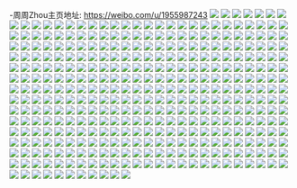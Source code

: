 -周周Zhou主页地址: https://weibo.com/u/1955987243 
![](https://wx4.sinaimg.cn/mw2000/7495ff2bgy1h9enxezy0ij23342bcb2c.jpg) 
![](https://wx4.sinaimg.cn/mw2000/7495ff2bgy1h9enxcytouj23402c0hdv.jpg) 
![](https://wx4.sinaimg.cn/mw2000/7495ff2bgy1h9enxljd2pj231r29unpf.jpg) 
![](https://wx4.sinaimg.cn/mw2000/7495ff2bgy1h9enxhy9iwj22bc2l81ky.jpg) 
![](https://wx4.sinaimg.cn/mw2000/7495ff2bgy1h9enxgo1jsj230m29gx6q.jpg) 
![](https://wx4.sinaimg.cn/mw2000/7495ff2bgy1h9enxwc314j22jd269b29.jpg) 
![](https://wx4.sinaimg.cn/mw2000/7495ff2bgy1h9enxjmtytj22832qpkjn.jpg) 
![](https://wx4.sinaimg.cn/mw2000/7495ff2bgy1h9enxqvtg5j22c02c0x6q.jpg) 
![](https://wx4.sinaimg.cn/mw2000/7495ff2bgy1h9enxp6psbj22c03654qt.jpg) 
![](https://wx4.sinaimg.cn/mw2000/7495ff2bgy1h9enxu32m6j22c0340qv5.jpg) 
![](https://wx4.sinaimg.cn/mw2000/7495ff2bgy1h9enxry128j22yo288qv5.jpg) 
![](https://wx4.sinaimg.cn/mw2000/7495ff2bgy1h9eny9jckjj23402c07wl.jpg) 
![](https://wx4.sinaimg.cn/mw2000/7495ff2bgy1h9eny2ac29j22u624mx6p.jpg) 
![](https://wx4.sinaimg.cn/mw2000/7495ff2bgy1h9enxzqlbqj22bc334e83.jpg) 
![](https://wx4.sinaimg.cn/mw2000/7495ff2bgy1h9eny613kuj22a533qu10.jpg) 
![](https://wx4.sinaimg.cn/mw2000/7495ff2bgy1h7j0o80vqdj22c0340npe.jpg) 
![](https://wx4.sinaimg.cn/mw2000/7495ff2bgy1h7j0oemmm0j22ai3201l1.jpg) 
![](https://wx4.sinaimg.cn/mw2000/7495ff2bgy1h7j0ojkpybj22yo280kjp.jpg) 
![](https://wx4.sinaimg.cn/mw2000/7495ff2bgy1h7j0oclz87j22bc334x6q.jpg) 
![](https://wx4.sinaimg.cn/mw2000/7495ff2bgy1h7j0ogwxi4j23342bcu10.jpg) 
![](https://wx4.sinaimg.cn/mw2000/7495ff2bgy1h7j0olr81gj22bc334u0y.jpg) 
![](https://wx4.sinaimg.cn/mw2000/7495ff2bgy1h71p2bfuujj22bc334x6q.jpg) 
![](https://wx4.sinaimg.cn/mw2000/7495ff2bgy1h71p2gadp7j22bc334n3l.jpg) 
![](https://wx4.sinaimg.cn/mw2000/7495ff2bgy1h71p2eubfcj22bc334x6q.jpg) 
![](https://wx4.sinaimg.cn/mw2000/7495ff2bgy1h71p2moeivj22c03717wj.jpg) 
![](https://wx4.sinaimg.cn/mw2000/7495ff2bgy1h71p2i6lzsj23342bcqv6.jpg) 
![](https://wx4.sinaimg.cn/mw2000/7495ff2bgy1h6y4kum49qj21ri1rie81.jpg) 
![](https://wx4.sinaimg.cn/mw2000/7495ff2bgy1h6y4krx6nzj22bc334qic.jpg) 
![](https://wx4.sinaimg.cn/mw2000/7495ff2bgy1h6y4ktcx76j22bc334amw.jpg) 
![](https://wx4.sinaimg.cn/mw2000/7495ff2bgy1h6y4lkqs4nj21o026yhdt.jpg) 
![](https://wx4.sinaimg.cn/mw2000/7495ff2bgy1h6y4l6tqjrj23342bc7wi.jpg) 
![](https://wx4.sinaimg.cn/mw2000/7495ff2bgy1h6y4l091d2j22582v0x6q.jpg) 
![](https://wx4.sinaimg.cn/mw2000/7495ff2bgy1h6y4l5fazcj23222akx6q.jpg) 
![](https://wx4.sinaimg.cn/mw2000/7495ff2bgy1h6y4l2eugfj22zi28mx6q.jpg) 
![](https://wx4.sinaimg.cn/mw2000/7495ff2bgy1h6y4l3rvx6j22tk246qv6.jpg) 
![](https://wx4.sinaimg.cn/mw2000/7495ff2bgy1h6y4kq8yvlj22a431g12w.jpg) 
![](https://wx4.sinaimg.cn/mw2000/7495ff2bgy1h6y4kw8c4hj228w2zu4qq.jpg) 
![](https://wx4.sinaimg.cn/mw2000/7495ff2bgy1h6y4ky5t8gj22bc3344qr.jpg) 
![](https://wx4.sinaimg.cn/mw2000/7495ff2bgy1h6kddtsxtuj211s0tfdth.jpg) 
![](https://wx4.sinaimg.cn/mw2000/7495ff2bgy1h6kdfg36hxj21080ty3yv.jpg) 
![](https://wx4.sinaimg.cn/mw2000/7495ff2bgy1h6i0ozcwe1j22c02c0kjm.jpg) 
![](https://wx4.sinaimg.cn/mw2000/7495ff2bgy1h6i0orfwkkj2334334x6s.jpg) 
![](https://wx4.sinaimg.cn/mw2000/7495ff2bgy1h6i0pd3f1tj22bc334qv7.jpg) 
![](https://wx4.sinaimg.cn/mw2000/7495ff2bgy1h6i0ni8s12j23402c0n4z.jpg) 
![](https://wx4.sinaimg.cn/mw2000/7495ff2bgy1h6fqkdb027j22801o0wnx.jpg) 
![](https://wx4.sinaimg.cn/mw2000/7495ff2bgy1h6fqkbxskdj21o0280wkz.jpg) 
![](https://wx4.sinaimg.cn/mw2000/7495ff2bgy1h6fqkefolbj21o028045b.jpg) 
![](https://wx4.sinaimg.cn/mw2000/7495ff2bly1h5yfq0i1m1j229y2idtjw.jpg) 
![](https://wx4.sinaimg.cn/mw2000/7495ff2bly1h5yfq6ekalj22vw25xe82.jpg) 
![](https://wx4.sinaimg.cn/mw2000/7495ff2bly1h5yfq2iuzhj22zg29qnmz.jpg) 
![](https://wx4.sinaimg.cn/mw2000/7495ff2bly1h5yfq718hij20wi0oxh5v.jpg) 
![](https://wx4.sinaimg.cn/mw2000/7495ff2bly1h5yfpt93v3j21h71zzaoe.jpg) 
![](https://wx4.sinaimg.cn/mw2000/7495ff2bly1h5yfq8mnvjj23342bce2m.jpg) 
![](https://wx4.sinaimg.cn/mw2000/7495ff2bly1h5yfq37jm3j22122o0npd.jpg) 
![](https://wx4.sinaimg.cn/mw2000/7495ff2bly1h5yfqalw0oj22bc3347wk.jpg) 
![](https://wx4.sinaimg.cn/mw2000/7495ff2bly1h5w4eyou8cj20pl08n0tr.jpg) 
![](https://wx4.sinaimg.cn/mw2000/7495ff2bgy1h520si5o47j23402c0npg.jpg) 
![](https://wx4.sinaimg.cn/mw2000/7495ff2bgy1h520t69zo6j21o0280x6p.jpg) 
![](https://wx4.sinaimg.cn/mw2000/7495ff2bgy1h520sfkql0j22c02c0b2b.jpg) 
![](https://wx4.sinaimg.cn/mw2000/7495ff2bgy1h520sdlz4ij22vy25y1kz.jpg) 
![](https://wx4.sinaimg.cn/mw2000/7495ff2bgy1h520sxfc7ij21y32ayu0x.jpg) 
![](https://wx4.sinaimg.cn/mw2000/7495ff2bgy1h520svmrfrj22bc334e83.jpg) 
![](https://wx4.sinaimg.cn/mw2000/7495ff2bgy1h520t096uyj22801o0u0x.jpg) 
![](https://wx4.sinaimg.cn/mw2000/7495ff2bgy1h520sbcjiuj23342bc4qr.jpg) 
![](https://wx4.sinaimg.cn/mw2000/7495ff2bgy1h520t35z7tj21o0280u0x.jpg) 
![](https://wx4.sinaimg.cn/mw2000/7495ff2bgy1h520smyj2aj23342bcnpf.jpg) 
![](https://wx4.sinaimg.cn/mw2000/7495ff2bgy1h520sr4zs3j23342bc1kz.jpg) 
![](https://wx4.sinaimg.cn/mw2000/7495ff2bgy1h520st90y1j23342bce82.jpg) 
![](https://wx4.sinaimg.cn/mw2000/7495ff2bgy1h4o6m2d3iuj22801o0b2a.jpg) 
![](https://wx4.sinaimg.cn/mw2000/7495ff2bgy1h4o6lpei6uj20h00bajsl.jpg) 
![](https://wx4.sinaimg.cn/mw2000/7495ff2bgy1h4o6mf0x14j22801o07wi.jpg) 
![](https://wx4.sinaimg.cn/mw2000/7495ff2bgy1h4my1zch3nj20k3123tdv.jpg) 
![](https://wx4.sinaimg.cn/mw2000/7495ff2bgy1h4my201ga0j20u01hcnep.jpg) 
![](https://wx4.sinaimg.cn/mw2000/7495ff2bgy1h4my1yqjuzj20pb0wbah0.jpg) 
![](https://wx4.sinaimg.cn/mw2000/7495ff2bgy1h4my28snhbj20wq13sth0.jpg) 
![](https://wx4.sinaimg.cn/mw2000/7495ff2bgy1h4my29bq01j20qd0x70zj.jpg) 
![](https://wx4.sinaimg.cn/mw2000/7495ff2bgy1h4my2sgpc2j20vp0wln72.jpg) 
![](https://wx4.sinaimg.cn/mw2000/7495ff2bgy1h4my2rbsquj21ba0zgjxc.jpg) 
![](https://wx4.sinaimg.cn/mw2000/7495ff2bgy1h4my2t3qx9j20ha0niq6q.jpg) 
![](https://wx4.sinaimg.cn/mw2000/7495ff2bgy1h3heaq5ne0j20u0140tll.jpg) 
![](https://wx4.sinaimg.cn/mw2000/7495ff2bgy1h3heap267kj20u0140anb.jpg) 
![](https://wx4.sinaimg.cn/mw2000/7495ff2bgy1h2zxv2wniyj20zk1bf7jd.jpg) 
![](https://wx4.sinaimg.cn/mw2000/7495ff2bgy1h2zxv2dnanj216d1khauo.jpg) 
![](https://wx4.sinaimg.cn/mw2000/7495ff2bgy1h2jsnd380zj22c0340npd.jpg) 
![](https://wx4.sinaimg.cn/mw2000/7495ff2bgy1h2jsnbc3dhj228m29s4qp.jpg) 
![](https://wx4.sinaimg.cn/mw2000/7495ff2bgy1h2jsne3aylj22c0340npd.jpg) 
![](https://wx4.sinaimg.cn/mw2000/7495ff2bgy1h2jso6osfcj22c12c1x6p.jpg) 
![](https://wx4.sinaimg.cn/mw2000/7495ff2bgy1h2jsn7z0l9j22c12c1npe.jpg) 
![](https://wx4.sinaimg.cn/mw2000/7495ff2bgy1h2jsnfs295j22911sgqv5.jpg) 
![](https://wx4.sinaimg.cn/mw2000/7495ff2bgy1h2jso7cg6pj21xh2nr4qp.jpg) 
![](https://wx4.sinaimg.cn/mw2000/7495ff2bgy1h2jso88mnqj21ld1pdb29.jpg) 
![](https://wx4.sinaimg.cn/mw2000/7495ff2bgy1h0efz1kgpyj21fk1jpx0e.jpg) 
![](https://wx4.sinaimg.cn/mw2000/7495ff2bgy1gzvqzrbzb9j226h26hkjl.jpg) 
![](https://wx4.sinaimg.cn/mw2000/7495ff2bgy1gzvqzqi921j22s12311kx.jpg) 
![](https://wx4.sinaimg.cn/mw2000/7495ff2bgy1gzvqzw1ebyj228d1oahdt.jpg) 
![](https://wx4.sinaimg.cn/mw2000/7495ff2bgy1gzvqzm8hl3j22b11qa7wh.jpg) 
![](https://wx4.sinaimg.cn/mw2000/7495ff2bgy1gzvqzmvfujj22cr1rk7wh.jpg) 
![](https://wx4.sinaimg.cn/mw2000/7495ff2bgy1gzvqzyvxl6j21k31mhkbl.jpg) 
![](https://wx4.sinaimg.cn/mw2000/7495ff2bgy1gzvqzs5p6aj220k20kkjl.jpg) 
![](https://wx4.sinaimg.cn/mw2000/7495ff2bgy1gzvqztgkdtj22e41slhdt.jpg) 
![](https://wx4.sinaimg.cn/mw2000/7495ff2bgy1gzvqznc2xwj21hm1hmh6u.jpg) 
![](https://wx4.sinaimg.cn/mw2000/7495ff2bgy1gzvqzo1ul3j22rd22jnpd.jpg) 
![](https://wx4.sinaimg.cn/mw2000/7495ff2bgy1gzvqzp13qlj22ie1vskjl.jpg) 
![](https://wx4.sinaimg.cn/mw2000/7495ff2bgy1gzvqzpsimgj22ew1t6b29.jpg) 
![](https://wx4.sinaimg.cn/mw2000/7495ff2bgy1gzvqzujyqxj23402c0qv6.jpg) 
![](https://wx4.sinaimg.cn/mw2000/7495ff2bgy1gzvqzv8iwzj228u1one81.jpg) 
![](https://wx4.sinaimg.cn/mw2000/7495ff2bgy1gzvqzwvfcsj21t01t0npd.jpg) 
![](https://wx4.sinaimg.cn/mw2000/7495ff2bgy1gzvqzxpitzj22nt1zv1ky.jpg) 
![](https://wx4.sinaimg.cn/mw2000/7495ff2bgy1gzvqzkmr5aj22c02c0b2a.jpg) 
![](https://wx4.sinaimg.cn/mw2000/7495ff2bgy1gzvqzydzwuj21zs1zskjl.jpg) 
![](https://wx4.sinaimg.cn/mw2000/7495ff2bgy1gztg18gpn4j220a2ii7wh.jpg) 
![](https://wx4.sinaimg.cn/mw2000/7495ff2bgy1gztg19vxoqj23402c0npf.jpg) 
![](https://wx4.sinaimg.cn/mw2000/7495ff2bgy1gztg16ym2wj23402c0hdt.jpg) 
![](https://wx4.sinaimg.cn/mw2000/7495ff2bgy1gztg1afxksj21dc0wwdud.jpg) 
![](https://wx4.sinaimg.cn/mw2000/7495ff2bgy1gztg15b6egj23402c01ky.jpg) 
![](https://wx4.sinaimg.cn/mw2000/7495ff2bgy1gztg1atuayj21dc0wwwwu.jpg) 
![](https://wx4.sinaimg.cn/mw2000/7495ff2bgy1gztg16a09cj23402c0x6p.jpg) 
![](https://wx4.sinaimg.cn/mw2000/7495ff2bgy1gztg1kki4gj22c036lhdu.jpg) 
![](https://wx4.sinaimg.cn/mw2000/7495ff2bgy1gztg17qjwwj22c0340kjl.jpg) 
![](https://wx4.sinaimg.cn/mw2000/7495ff2bgy1gzr9stchorj21ng4onhdv.jpg) 
![](https://wx4.sinaimg.cn/mw2000/7495ff2bgy1gzr9tm8q66j21dc0wwtnb.jpg) 
![](https://wx4.sinaimg.cn/mw2000/7495ff2bgy1gzr9swf4l6j229o3er1l0.jpg) 
![](https://wx4.sinaimg.cn/mw2000/7495ff2bgy1gzr9sr2qo8j23402c07wi.jpg) 
![](https://wx4.sinaimg.cn/mw2000/7495ff2bgy1gzr9sykbhgj229o3ere84.jpg) 
![](https://wx4.sinaimg.cn/mw2000/7495ff2bgy1gzr9t15tsgj23402elqv9.jpg) 
![](https://wx4.sinaimg.cn/mw2000/7495ff2bgy1gzr9t3kkjdj23402c01l2.jpg) 
![](https://wx4.sinaimg.cn/mw2000/7495ff2bgy1gzr9t6gd49j23402ehqv9.jpg) 
![](https://wx4.sinaimg.cn/mw2000/7495ff2bgy1gzr9tdink9j21ws2q2npd.jpg) 
![](https://wx4.sinaimg.cn/mw2000/7495ff2bgy1gzr9tk67y9j22c0340qva.jpg) 
![](https://wx4.sinaimg.cn/mw2000/7495ff2bgy1gzr9tbm9utj23402c0b2a.jpg) 
![](https://wx4.sinaimg.cn/mw2000/7495ff2bgy1gzr9uld0r4j22c0340npe.jpg) 
![](https://wx4.sinaimg.cn/mw2000/7495ff2bgy1gzr9thg9rcj22u32c0e82.jpg) 
![](https://wx4.sinaimg.cn/mw2000/7495ff2bgy1gzr9tpc2pvj22c035t1l0.jpg) 
![](https://wx4.sinaimg.cn/mw2000/7495ff2bgy1gzr9uvy3r6j22c0340b2c.jpg) 
![](https://wx4.sinaimg.cn/mw2000/7495ff2bgy1gyzk5u2tx3j22c0340npe.jpg) 
![](https://wx4.sinaimg.cn/mw2000/7495ff2bgy1gyzk5wm98wj22c0340u0y.jpg) 
![](https://wx4.sinaimg.cn/mw2000/7495ff2bgy1gyzk65pls7j22c0340qv7.jpg) 
![](https://wx4.sinaimg.cn/mw2000/7495ff2bgy1gyzk6971b6j22c0340qv6.jpg) 
![](https://wx4.sinaimg.cn/mw2000/7495ff2bgy1gyzk6ca1zsj22c0340u0y.jpg) 
![](https://wx4.sinaimg.cn/mw2000/7495ff2bgy1gyzk6gdz6oj22c03401kz.jpg) 
![](https://wx4.sinaimg.cn/mw2000/7495ff2bgy1gyzk5rbl2dj22c0340x6q.jpg) 
![](https://wx4.sinaimg.cn/mw2000/7495ff2bgy1gyzk70p7eaj22c03401kz.jpg) 
![](https://wx4.sinaimg.cn/mw2000/7495ff2bgy1gyzk6vinn5j22c0340x6q.jpg) 
![](https://wx4.sinaimg.cn/mw2000/7495ff2bgy1gyzk6mxqkkj22c0340e82.jpg) 
![](https://wx4.sinaimg.cn/mw2000/7495ff2bgy1gyzk6rbilnj22c0341e82.jpg) 
![](https://wx4.sinaimg.cn/mw2000/7495ff2bgy1gyzk8c25tpj22c03401l2.jpg) 
![](https://wx4.sinaimg.cn/mw2000/7495ff2bgy1gyzk77j7mwj22c035lkjo.jpg) 
![](https://wx4.sinaimg.cn/mw2000/7495ff2bgy1gyzk8gm9kdj20ty14ke4w.jpg) 
![](https://wx4.sinaimg.cn/mw2000/7495ff2bgy1gyzk8metqej20u014ctx4.jpg) 
![](https://wx4.sinaimg.cn/mw2000/7495ff2bgy1gyzk7c3aggj23402c07wj.jpg) 
![](https://wx4.sinaimg.cn/mw2000/7495ff2bgy1gyzk9083bcj21440u4k74.jpg) 
![](https://wx4.sinaimg.cn/mw2000/7495ff2bgy1gyzk8yd1bcj213u0tu7h7.jpg) 
![](https://wx4.sinaimg.cn/mw2000/7495ff2bgy1gxy1vzkzd4j20wt1d87mq.jpg) 
![](https://wx4.sinaimg.cn/mw2000/7495ff2bgy1gxy1vyv6kpj20vp1d8gwr.jpg) 
![](https://wx4.sinaimg.cn/mw2000/7495ff2bgy1gxy1w0mr8fj21d80wtthm.jpg) 
![](https://wx4.sinaimg.cn/mw2000/7495ff2bgy1gxy1w1bwt1j21d80wtk7e.jpg) 
![](https://wx4.sinaimg.cn/mw2000/7495ff2bgy1gx33t9vornj22c0340kjo.jpg) 
![](https://wx4.sinaimg.cn/mw2000/7495ff2bgy1gx33uph8plj227b2xm4qr.jpg) 
![](https://wx4.sinaimg.cn/mw2000/7495ff2bgy1gx33tjjg78j226s2x2e83.jpg) 
![](https://wx4.sinaimg.cn/mw2000/7495ff2bgy1gx33u2dbncj21z42msb29.jpg) 
![](https://wx4.sinaimg.cn/mw2000/7495ff2bgy1gx33supcylj22be33z4qq.jpg) 
![](https://wx4.sinaimg.cn/mw2000/7495ff2bgy1gx33tvvqtxj23402c0e81.jpg) 
![](https://wx4.sinaimg.cn/mw2000/7495ff2bgy1gx33tr7117j233y27j7wj.jpg) 
![](https://wx4.sinaimg.cn/mw2000/7495ff2bgy1gx33u0mb8wj22801o0npe.jpg) 
![](https://wx4.sinaimg.cn/mw2000/7495ff2bgy1gx33sm6bgbj22kt1xu4qq.jpg) 
![](https://wx4.sinaimg.cn/mw2000/7495ff2bgy1gx33usl1rhj22c0340u0z.jpg) 
![](https://wx4.sinaimg.cn/mw2000/7495ff2bgy1gx33utyexwj21od293nky.jpg) 
![](https://wx4.sinaimg.cn/mw2000/7495ff2bgy1gx33ttit2lj21o02801ky.jpg) 
![](https://wx4.sinaimg.cn/mw2000/7495ff2bgy1gx33topbfbj21ek1vfkjl.jpg) 
![](https://wx4.sinaimg.cn/mw2000/7495ff2bgy1gx33tm4yzfj22c0340x6p.jpg) 
![](https://wx4.sinaimg.cn/mw2000/7495ff2bgy1gx33nzy0u1j20zq7sknpe.jpg) 
![](https://wx4.sinaimg.cn/mw2000/7495ff2bgy1gx33okuep5j229o3erb2a.jpg) 
![](https://wx4.sinaimg.cn/mw2000/7495ff2bgy1gx33omkz14j21fn5e3hdu.jpg) 
![](https://wx4.sinaimg.cn/mw2000/7495ff2bgy1gx33oozucbj219x62ax6q.jpg) 
![](https://wx4.sinaimg.cn/mw2000/7495ff2bgy1gwy3x5i0cxj20wi14naim.jpg) 
![](https://wx4.sinaimg.cn/mw2000/7495ff2bgy1gvzu26tk8xj229n29nkjl.jpg) 
![](https://wx4.sinaimg.cn/mw2000/7495ff2bgy1gvzu2eizm0j21l54vgnpe.jpg) 
![](https://wx4.sinaimg.cn/mw2000/7495ff2bgy1gvzu3m9on3j215b6qn1kz.jpg) 
![](https://wx4.sinaimg.cn/mw2000/7495ff2bgy1gvzu2zmodbj21od4m3e82.jpg) 
![](https://wx4.sinaimg.cn/mw2000/7495ff2bgy1gvzu38pyknj21666lp1kz.jpg) 
![](https://wx4.sinaimg.cn/mw2000/7495ff2bgy1gvzu2t5874j21xe40h7wi.jpg) 
![](https://wx4.sinaimg.cn/mw2000/7495ff2bgy1gvzu3f9rvfj21fp5dyqv6.jpg) 
![](https://wx4.sinaimg.cn/mw2000/7495ff2bgy1gvzu2ldyqej21xc40l1kz.jpg) 
![](https://wx4.sinaimg.cn/mw2000/7495ff2bgy1gvzu3q0j4aj223c23cnpd.jpg) 
![](https://wx4.sinaimg.cn/mw2000/0028n7Dlgy1gvcrdn96flj622y22ynpd02.jpg) 
![](https://wx4.sinaimg.cn/mw2000/0028n7Dlgy1gvcrdowncjj62c02c0x6p02.jpg) 
![](https://wx4.sinaimg.cn/mw2000/0028n7Dlgy1gvcrdpov7hj60wi0id78y02.jpg) 
![](https://wx4.sinaimg.cn/mw2000/0028n7Dlgy1gvcrdrynu4j61m31sc1kx02.jpg) 
![](https://wx4.sinaimg.cn/mw2000/0028n7Dlgy1gvcrdm7k0vj61b80wiguq02.jpg) 
![](https://wx4.sinaimg.cn/mw2000/0028n7Dlgy1gvcrdt4jckj61sc2dse8102.jpg) 
![](https://wx4.sinaimg.cn/mw2000/0028n7Dlgy1gune4ivjgvj61706h5x6r02.jpg) 
![](https://wx4.sinaimg.cn/mw2000/0028n7Dlgy1gune4l46h6j61i5554qv702.jpg) 
![](https://wx4.sinaimg.cn/mw2000/0028n7Dlgy1gune4gdxpzj61b55wmhdv02.jpg) 
![](https://wx4.sinaimg.cn/mw2000/0028n7Dlgy1gune53les5j616g6k5b2b02.jpg) 
![](https://wx4.sinaimg.cn/mw2000/0028n7Dlgy1gune4n7heoj61776g51ky02.jpg) 
![](https://wx4.sinaimg.cn/mw2000/0028n7Dlgy1gune4u9ecxj61lr4tmb2a02.jpg) 
![](https://wx4.sinaimg.cn/mw2000/0028n7Dlgy1gune4rg1r2j61cy5orx6r02.jpg) 
![](https://wx4.sinaimg.cn/mw2000/0028n7Dlgy1gune55aahuj61u647inpe02.jpg) 
![](https://wx4.sinaimg.cn/mw2000/0028n7Dlgy1gune4pcoplj61cl5qcqv602.jpg) 
![](https://wx4.sinaimg.cn/mw2000/0028n7Dlgy1gune50qj0pj611m7ehx6q02.jpg) 
![](https://wx4.sinaimg.cn/mw2000/0028n7Dlgy1gtxvcdev34j61o01o0kjm02.jpg) 
![](https://wx4.sinaimg.cn/mw2000/0028n7Dlgy1gtxvct7qfnj61o01o0hdt02.jpg) 
![](https://wx4.sinaimg.cn/mw2000/0028n7Dlgy1gtxvcufcqpj61hs1hs1kx02.jpg) 
![](https://wx4.sinaimg.cn/mw2000/0028n7Dlgy1gtxvcnxms8j623f23fnpd02.jpg) 
![](https://wx4.sinaimg.cn/mw2000/0028n7Dlgy1gtxvcdww1cj60pk0izac102.jpg) 
![](https://wx4.sinaimg.cn/mw2000/0028n7Dlgy1gtxvcrw9emj62c02c0hdv02.jpg) 
![](https://wx4.sinaimg.cn/mw2000/0028n7Dlgy1gtxvcvpsrdj61ed1ede8102.jpg) 
![](https://wx4.sinaimg.cn/mw2000/0028n7Dlgy1gtxvcbzxv9j61o01o01kx02.jpg) 
![](https://wx4.sinaimg.cn/mw2000/0028n7Dlgy1gtxvcwopyqj61e71e719702.jpg) 
![](https://wx4.sinaimg.cn/mw2000/0028n7Dlgy1gtxvck9q7ej62c02c01ky02.jpg) 
![](https://wx4.sinaimg.cn/mw2000/0028n7Dlgy1gtxvcpetypj62c02c04qq02.jpg) 
![](https://wx4.sinaimg.cn/mw2000/0028n7Dlgy1gtxvcq569gj60wg19kdnz02.jpg) 
![](https://wx4.sinaimg.cn/mw2000/0028n7Dlgy1gtwn0p581jj60mj0m9jv602.jpg) 
![](https://wx4.sinaimg.cn/mw2000/0028n7Dlgy1gtqxf5egeej61o02804qq02.jpg) 
![](https://wx4.sinaimg.cn/mw2000/7495ff2bgy1gtfmmdafbcj21o0280u0x.jpg) 
![](https://wx4.sinaimg.cn/mw2000/7495ff2bgy1gm0g0susxhj21o0280qv6.jpg) 
![](https://wx4.sinaimg.cn/mw2000/7495ff2bgy1gm0g0wqt2yj21yy1yy7wh.jpg) 
![](https://wx4.sinaimg.cn/mw2000/7495ff2bgy1gm0g0veyxkj21l81vikjl.jpg) 
![](https://wx4.sinaimg.cn/mw2000/7495ff2bgy1gll9xoqv9bj21u42g57wh.jpg) 
![](https://wx4.sinaimg.cn/mw2000/7495ff2bgy1gll9xs20j7j22c0354b2c.jpg) 
![](https://wx4.sinaimg.cn/mw2000/7495ff2bgy1gll9xubuiej22am340hdv.jpg) 
![](https://wx4.sinaimg.cn/mw2000/7495ff2bgy1gll9xmodvkj22c0354npf.jpg) 
![](https://wx4.sinaimg.cn/mw2000/7495ff2bgy1gjq2e3bht2j20c80c074s.jpg) 
![](https://wx4.sinaimg.cn/mw2000/7495ff2bgy1gjfcyrbfoyj22by2nohdv.jpg) 
![](https://wx4.sinaimg.cn/mw2000/7495ff2bgy1gjfcyounyhj21f614s12v.jpg) 
![](https://wx4.sinaimg.cn/mw2000/7495ff2bgy1gjfcyw3ckfj21bl1axwku.jpg) 
![](https://wx4.sinaimg.cn/mw2000/7495ff2bgy1gjfczul3nvj20u014ix6p.jpg) 
![](https://wx4.sinaimg.cn/mw2000/7495ff2bgy1gjfczmptkuj20u01401ky.jpg) 
![](https://wx4.sinaimg.cn/mw2000/7495ff2bgy1gjfd00j8jrj20u0140u0x.jpg) 
![](https://wx4.sinaimg.cn/mw2000/7495ff2bgy1gc6lhzxxbcj21ir1op7sy.jpg) 
![](https://wx4.sinaimg.cn/mw2000/7495ff2bgy1g5o0opkb9bj20yi0lgjy0.jpg) 
![](https://wx4.sinaimg.cn/mw2000/7495ff2bgy1g5o0ontykmj20yi0lhwhc.jpg) 
![](https://wx4.sinaimg.cn/mw2000/7495ff2bgy1g5o0oq7mxnj20yi0ls0vv.jpg) 
![](https://wx4.sinaimg.cn/mw2000/7495ff2bgy1g5o0oqz8qpj20bk0bkabh.jpg) 
![](https://wx4.sinaimg.cn/mw2000/7495ff2bgy1g5gp5jzpnpj22c02c07wh.jpg) 
![](https://wx4.sinaimg.cn/mw2000/7495ff2bgy1g5gp5nuc3xj22c02c04lc.jpg) 
![](https://wx4.sinaimg.cn/mw2000/7495ff2bgy1g4a41wxzmzj21o027u4qp.jpg) 
![](https://wx4.sinaimg.cn/mw2000/7495ff2bgy1g4a41vis5oj22ds1sge81.jpg) 
![](https://wx4.sinaimg.cn/mw2000/7495ff2bgy1g3pbnz90ttj22c02c04qp.jpg) 
![](https://wx4.sinaimg.cn/mw2000/7495ff2bgy1g3kusaapfsj222z28oe81.jpg) 
![](https://wx4.sinaimg.cn/mw2000/7495ff2bly1g3adfstuvxj21w01w07wh.jpg) 
![](https://wx4.sinaimg.cn/mw2000/7495ff2bgy1g35sptl7g2j22ds1sgnpi.jpg) 
![](https://wx4.sinaimg.cn/mw2000/7495ff2bgy1g35sq07mh5j22ds1sg4l7.jpg) 
![](https://wx4.sinaimg.cn/mw2000/7495ff2bgy1g35spnomtyj21sg2dsb2f.jpg) 
![](https://wx4.sinaimg.cn/mw2000/7495ff2bly1g2yjis2hwwj213n5r9hdt.jpg) 
![](https://wx4.sinaimg.cn/mw2000/7495ff2bly1g2yjiqil2bj21s33k71ky.jpg) 
![](https://wx4.sinaimg.cn/mw2000/7495ff2bly1g2yjitpcqwj217k58p4qq.jpg) 
![](https://wx4.sinaimg.cn/mw2000/7495ff2bly1g2yjivfn89j20w174f4qq.jpg) 
![](https://wx4.sinaimg.cn/mw2000/7495ff2bly1g2yjiwuqmgj21qs3mxnpd.jpg) 
![](https://wx4.sinaimg.cn/mw2000/7495ff2bly1g2yjiy8qzej21gc4d1e82.jpg) 
![](https://wx4.sinaimg.cn/mw2000/7495ff2bly1g2yjizcwohj20ls0pzqkg.jpg) 
![](https://wx4.sinaimg.cn/mw2000/7495ff2bly1g2yjj0ikbpj21sg2dse81.jpg) 
![](https://wx4.sinaimg.cn/mw2000/7495ff2bly1g2yjj1gycnj21um27f4qp.jpg) 
![](https://wx4.sinaimg.cn/mw2000/7495ff2bly1g286pgbcvdj21fp1c8tqh.jpg) 
![](https://wx4.sinaimg.cn/mw2000/7495ff2bly1g286phuz4gj22bb2d5hdu.jpg) 
![](https://wx4.sinaimg.cn/mw2000/7495ff2bly1g286pipkeoj21et1q81kx.jpg) 
![](https://wx4.sinaimg.cn/mw2000/7495ff2bly1g286pjm2nhj21sg2dsqv5.jpg) 
![](https://wx4.sinaimg.cn/mw2000/7495ff2bly1g26w5f2i6fj20u01hcjsx.jpg) 
![](https://wx4.sinaimg.cn/mw2000/7495ff2bgy1g21xplc5eej21ur2ionpf.jpg) 
![](https://wx4.sinaimg.cn/mw2000/7495ff2bgy1g21xtx94qrj21sg2ds4qs.jpg) 
![](https://wx4.sinaimg.cn/mw2000/7495ff2bgy1g21xtt5t1yj21sg2ds7wj.jpg) 
![](https://wx4.sinaimg.cn/mw2000/7495ff2bgy1g21xtjib3zj20u00u0gnt.jpg) 
![](https://wx4.sinaimg.cn/mw2000/7495ff2bgy1g1629dfx1gj22c02c0gxb.jpg) 
![](https://wx4.sinaimg.cn/mw2000/7495ff2bgy1g1629gpuvej22c02c07h7.jpg) 
![](https://wx4.sinaimg.cn/mw2000/7495ff2bgy1g1629hw2opj216s1yi1bp.jpg) 
![](https://wx4.sinaimg.cn/mw2000/7495ff2bgy1g1629ids44j216o0w0td3.jpg) 
![](https://wx4.sinaimg.cn/mw2000/7495ff2bly1g101atl3j8j20la0u3qa0.jpg) 
![](https://wx4.sinaimg.cn/mw2000/7495ff2bly1g101b4vt0nj22io2io7wi.jpg) 
![](https://wx4.sinaimg.cn/mw2000/7495ff2bly1g101axeiuvj22213314qq.jpg) 
![](https://wx4.sinaimg.cn/mw2000/7495ff2bly1g101ffa1m5j20nv0w14qp.jpg) 
![](https://wx4.sinaimg.cn/mw2000/7495ff2bly1g0milm7w2mj21sg2dse86.jpg) 
![](https://wx4.sinaimg.cn/mw2000/7495ff2bly1g0kyh6lrm4j208c08c3yt.jpg) 
![](https://wx4.sinaimg.cn/mw2000/7495ff2bly1g09lzngxo9j20yi1pcu0x.jpg) 
![](https://wx4.sinaimg.cn/mw2000/7495ff2bly1g09lzls5mmj20k00k0wg1.jpg) 
![](https://wx4.sinaimg.cn/mw2000/7495ff2bgy1fzmh4inm6zj21ox19ph2i.jpg) 
![](https://wx4.sinaimg.cn/mw2000/7495ff2bgy1fzmh4hw8x5j21020r11i5.jpg) 
![](https://wx4.sinaimg.cn/mw2000/7495ff2bgy1fzmh4jf46oj21ig14s1c3.jpg) 
![](https://wx4.sinaimg.cn/mw2000/7495ff2bgy1fzmh4kq9xuj22io1w0kjl.jpg) 
![](https://wx4.sinaimg.cn/mw2000/7495ff2bgy1fzmh4rkp2wj20c80c8wf1.jpg) 
![](https://wx4.sinaimg.cn/mw2000/7495ff2bgy1fzmh4m3f8lj22c0340hdt.jpg) 
![](https://wx4.sinaimg.cn/mw2000/7495ff2bgy1fzmh4qc08nj22c0340x6t.jpg) 
![](https://wx4.sinaimg.cn/mw2000/7495ff2bgy1fzmh4ggehkj21sg2dsb2e.jpg) 
![](https://wx4.sinaimg.cn/mw2000/7495ff2bgy1fzmh4r9wh2j20u013y412.jpg) 
![](https://wx4.sinaimg.cn/mw2000/7495ff2bgy1fzk5fasj6oj23402c0e81.jpg) 
![](https://wx4.sinaimg.cn/mw2000/7495ff2bgy1fzk5f8kqgoj20c80c8wf1.jpg) 
![](https://wx4.sinaimg.cn/mw2000/7495ff2bgy1fzipf0weu2j20rt0rtdhk.jpg) 
![](https://wx4.sinaimg.cn/mw2000/7495ff2bgy1fzedo09zkoj20j60fl759.jpg) 
![](https://wx4.sinaimg.cn/mw2000/7495ff2bly1fypq7lzrc1j229e28inpe.jpg) 
![](https://wx4.sinaimg.cn/mw2000/7495ff2bly1fypq7dzvf5j21sg2dskjq.jpg) 
![](https://wx4.sinaimg.cn/mw2000/7495ff2bgy1fwzp9xmq1aj20m80f9q5h.jpg) 
![](https://wx4.sinaimg.cn/mw2000/7495ff2bgy1fwzp9pg2jvj20d60b5wfi.jpg) 
![](https://wx4.sinaimg.cn/mw2000/7495ff2bgy1fwxcaged5qj21u92ilhdt.jpg) 
![](https://wx4.sinaimg.cn/mw2000/7495ff2bgy1fwwf22yaqrj22c02c0qv5.jpg) 
![](https://wx4.sinaimg.cn/mw2000/7495ff2bgy1fwwf1ych5tj21sg2dse86.jpg) 
![](https://wx4.sinaimg.cn/mw2000/7495ff2bgy1fwh6cj38jvj20i50i448a.jpg) 
![](https://wx4.sinaimg.cn/mw2000/7495ff2bgy1fwg594oyywj22c02c0b29.jpg) 
![](https://wx4.sinaimg.cn/mw2000/7495ff2bgy1fwc56y7ziuj20oj0ohtc4.jpg) 
![](https://wx4.sinaimg.cn/mw2000/7495ff2bgy1fwc54j9ksuj20k70svanc.jpg) 
![](https://wx4.sinaimg.cn/mw2000/7495ff2bgy1fwc54m5bqjj20yi1hvkjl.jpg) 
![](https://wx4.sinaimg.cn/mw2000/7495ff2bgy1fwc54nv23cj20yi1e8qv5.jpg) 
![](https://wx4.sinaimg.cn/mw2000/7495ff2bgy1fwc54p1stwj20yi1cv1ky.jpg) 
![](https://wx4.sinaimg.cn/mw2000/7495ff2bgy1fwc54pq5g2j20kz0rvwxl.jpg) 
![](https://wx4.sinaimg.cn/mw2000/7495ff2bly1fwayldx7iuj21w02iohdy.jpg) 
![](https://wx4.sinaimg.cn/mw2000/7495ff2bly1fway8bp316j21me1xuh3f.jpg) 
![](https://wx4.sinaimg.cn/mw2000/7495ff2bly1fwaxp16pt7j20yi1p8aky.jpg) 
![](https://wx4.sinaimg.cn/mw2000/7495ff2bly1fwaxzctvgtj21eq21q4ju.jpg) 
![](https://wx4.sinaimg.cn/mw2000/7495ff2bly1fwaffheoscj216y0qldnj.jpg) 
![](https://wx4.sinaimg.cn/mw2000/7495ff2bly1fwafcm5enzj207j07j76i.jpg) 
![](https://wx4.sinaimg.cn/mw2000/7495ff2bly1fwafckhm37j20yi11nngd.jpg) 
![](https://wx4.sinaimg.cn/mw2000/7495ff2bly1fwafcmw4opj207u07uac4.jpg) 
![](https://wx4.sinaimg.cn/mw2000/7495ff2bly1fwafcmi8o5j208q08q41e.jpg) 
![](https://wx4.sinaimg.cn/mw2000/7495ff2bly1fwafcky23zj2058058t9p.jpg) 
![](https://wx4.sinaimg.cn/mw2000/7495ff2bly1fwaf205ee7j22482tqtx1.jpg) 
![](https://wx4.sinaimg.cn/mw2000/7495ff2bly1fwaf21wfiqj22482tq1kx.jpg) 
![](https://wx4.sinaimg.cn/mw2000/7495ff2bly1fwaf23tjp1j22c0340npd.jpg) 
![](https://wx4.sinaimg.cn/mw2000/7495ff2bly1fwaf2607tij22c0340e81.jpg) 
![](https://wx4.sinaimg.cn/mw2000/7495ff2bly1fwaf28fwhij22c0340npd.jpg) 
![](https://wx4.sinaimg.cn/mw2000/7495ff2bly1fwafa8pu5ij228q29uhdv.jpg) 
![](https://wx4.sinaimg.cn/mw2000/7495ff2bly1fw8x7mjw80j22c0340b2a.jpg) 
![](https://wx4.sinaimg.cn/mw2000/7495ff2bly1fw8x8gu4dbj23402c07wm.jpg) 
![](https://wx4.sinaimg.cn/mw2000/7495ff2bly1fw8t2xgd1lj20yi1pcaib.jpg) 
![](https://wx4.sinaimg.cn/mw2000/7495ff2bly1fw8t2xyksjj20yi1pc45v.jpg) 
![](https://wx4.sinaimg.cn/mw2000/7495ff2bly1fw8t2zlqm0j22c0340hdt.jpg) 
![](https://wx4.sinaimg.cn/mw2000/7495ff2bly1fw8t31lt1qj22c0340npd.jpg) 
![](https://wx4.sinaimg.cn/mw2000/7495ff2bgy1fvqo8xj2mwj22c02c04e0.jpg) 
![](https://wx4.sinaimg.cn/mw2000/7495ff2bgy1fvqo99btdlj22c02c07jc.jpg) 
![](https://wx4.sinaimg.cn/mw2000/7495ff2bgy1fvqofbwxq7j20qo0qo4lj.jpg) 
![](https://wx4.sinaimg.cn/mw2000/7495ff2bgy1fvqo8zc7gbj21sg2dsqty.jpg) 
![](https://wx4.sinaimg.cn/mw2000/7495ff2bgy1fvqo90zip4j21sg2dse6c.jpg) 
![](https://wx4.sinaimg.cn/mw2000/7495ff2bgy1fvqo97dl1dj21w02io4qu.jpg) 
![](https://wx4.sinaimg.cn/mw2000/7495ff2bgy1fv6ggesgkbj20qo0qo4ok.jpg) 
![](https://wx4.sinaimg.cn/mw2000/7495ff2bgy1fv6gfb5fv5j21sg2dshdy.jpg) 
![](https://wx4.sinaimg.cn/mw2000/7495ff2bgy1fv6gfckdp3j23402c0e2e.jpg) 
![](https://wx4.sinaimg.cn/mw2000/7495ff2bgy1fv4js0syhwj22223347wm.jpg) 
![](https://wx4.sinaimg.cn/mw2000/7495ff2bgy1fv4jsvg9spj2223334hdw.jpg) 
![](https://wx4.sinaimg.cn/mw2000/7495ff2bgy1fv4js59k1mj21kw11x0yf.jpg) 
![](https://wx4.sinaimg.cn/mw2000/7495ff2bgy1fv4jtr8zf5j20yi0pw7wh.jpg) 
![](https://wx4.sinaimg.cn/mw2000/7495ff2bgy1fuug19yt8yj21sg2dsnpj.jpg) 
![](https://wx4.sinaimg.cn/mw2000/7495ff2bgy1fuug1deddgj22c02c0hdt.jpg) 
![](https://wx4.sinaimg.cn/mw2000/7495ff2bgy1fum3v25o3tj21dc0ww1kx.jpg) 
![](https://wx4.sinaimg.cn/mw2000/7495ff2bgy1fum3vanx2xj21dc0ww1kx.jpg) 
![](https://wx4.sinaimg.cn/mw2000/7495ff2bgy1fum3vszt2wj22c03401l1.jpg) 
![](https://wx4.sinaimg.cn/mw2000/7495ff2bgy1fum3vwtdamj21va2ii1ky.jpg) 
![](https://wx4.sinaimg.cn/mw2000/7495ff2bgy1fum3vz2qpij21da0wwwx8.jpg) 
![](https://wx4.sinaimg.cn/mw2000/7495ff2bgy1fum3uuvoifj21da0wwkd8.jpg) 
![](https://wx4.sinaimg.cn/mw2000/7495ff2bgy1fum2a1veg4j20hs0h643e.jpg) 
![](https://wx4.sinaimg.cn/mw2000/7495ff2bgy1ftw5o772ghj22c02c01kx.jpg) 
![](https://wx4.sinaimg.cn/mw2000/7495ff2bgy1ftw5o95wauj22c02c0nl4.jpg) 
![](https://wx4.sinaimg.cn/mw2000/7495ff2bgy1ftw5o494faj20rs18f0vv.jpg) 
![](https://wx4.sinaimg.cn/mw2000/7495ff2bgy1fsle9umpb3j22482tq7wh.jpg) 
![](https://wx4.sinaimg.cn/mw2000/7495ff2bgy1fsle9ydq0vj22c0340hdt.jpg) 
![](https://wx4.sinaimg.cn/mw2000/7495ff2bgy1fslea369cej22c0340hdt.jpg) 
![](https://wx4.sinaimg.cn/mw2000/7495ff2bgy1fskx88umejj21zy2484qp.jpg) 
![](https://wx4.sinaimg.cn/mw2000/7495ff2bgy1fskx8lx81qj23402c0gyh.jpg) 
![](https://wx4.sinaimg.cn/mw2000/7495ff2bgy1fskx8p9uavj23402c0tkl.jpg) 
![](https://wx4.sinaimg.cn/mw2000/7495ff2bgy1fskx8uwfb0j23402c04dd.jpg) 
![](https://wx4.sinaimg.cn/mw2000/7495ff2bgy1fska8h7k0aj21vy2iox6t.jpg) 
![](https://wx4.sinaimg.cn/mw2000/7495ff2bgy1fska7zxir9j21vy2iohdy.jpg) 
![](https://wx4.sinaimg.cn/mw2000/7495ff2bgy1fsjl2w079hj20ku1124ct.jpg) 
![](https://wx4.sinaimg.cn/mw2000/7495ff2bgy1fsjl4b36chj22c02c07wm.jpg) 
![](https://wx4.sinaimg.cn/mw2000/7495ff2bgy1fs7m089c9vj21ua2io4qu.jpg) 
![](https://wx4.sinaimg.cn/mw2000/7495ff2bgy1fs7m0u82txj21ho1zkqv8.jpg) 
![](https://wx4.sinaimg.cn/mw2000/7495ff2bgy1fs7m0di9gtj22c02c11kz.jpg) 
![](https://wx4.sinaimg.cn/mw2000/7495ff2bgy1fs7m0nyfe6j21sg2dsb2f.jpg) 
![](https://wx4.sinaimg.cn/mw2000/7495ff2bgy1fs7m16ynlaj22c02c07wh.jpg) 
![](https://wx4.sinaimg.cn/mw2000/7495ff2bgy1fs7m12qe86j21zk1honpg.jpg) 
![](https://wx4.sinaimg.cn/mw2000/7495ff2bgy1fqs33kj1ifj20xl0gy45g.jpg) 
![](https://wx4.sinaimg.cn/mw2000/7495ff2bgy1fqs33onzakj20ku112147.jpg) 
